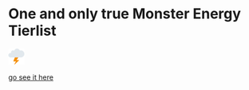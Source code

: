 # One and only true Monster Energy Tierlist

![cloud](./public/favicon-32x32.png)

[go see it here](lukas-bewertet-energy.de)